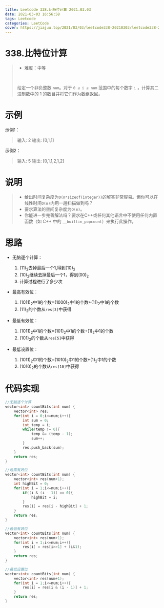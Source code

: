 ```yaml
---
title: Leetcode 338.比特位计算 2021.03.03
date: 2021-03-03 16:56:58
tags: Leetcode
categories: LeetCode
cover: https://jiajuu.top/2021/03/03/leetcode338-20210303/leetcode338-20210303.jpg
---
```


# 338.比特位计算

> - 难度：中等
>
> <br>
>
> 给定一个非负整数 `num`。对于 `0 ≤ i ≤ num` 范围中的每个数字 `i` ，计算其二进制数中的 1 的数目并将它们作为数组返回。



# 示例

示例1：

>   输入: 2
>   输出: [0,1,1]

示例2：

> 输入: 5
> 输出: [0,1,1,2,1,2]



# 说明

> - 给出时间复杂度为`O(n*sizeof(integer))`的解答非常容易。但你可以在线性时间`O(n)`内用一趟扫描做到吗？
> - 要求算法的空间复杂度为`O(n)`。
> - 你能进一步完善解法吗？要求在C++或任何其他语言中不使用任何内置函数（如 C++ 中的 `__builtin_popcount`）来执行此操作。



# 思路

- 无脑逐个计算：

  1. (11)<sub>2</sub>去掉最后一个1,得到(10)<sub>2</sub>
  2. (10)<sub>2</sub>继续去掉最后一个1，得到(00)<sub>2</sub>
  3. 计算过程进行了多少次

- 最高有效位：

  1. (1011)<sub>2</sub>中1的个数=(1000)<sub>2</sub>中1的个数+(11)<sub>2</sub>中1的个数
  2. (11)<sub>2</sub>的个数从`res[3]`中获得

- 最低有效位：

  1. (1011)<sub>2</sub>中1的个数=(101)<sub>2</sub>中1的个数+(1)<sub>2</sub>中1的个数
  2. (101)<sub>2</sub>的个数从`res[5]`中获得

- 最低设置位：

  1. (1011)<sub>2</sub>中1的个数=(1010)<sub>2</sub>中1的个数+(1)<sub>2</sub>中1的个数
  2. (1010)<sub>2</sub>的个数从`res[10]`中获得

  

# 代码实现

```C++
//无脑逐个计算
vector<int> countBits(int num) {
    vector<int> res;
    for(int i = 0;i<=num;i++){
        int sum = 0;
        int temp = i;
        while(temp != 0){
            temp &= (temp - 1);
            sum++;
        }
        res.push_back(sum);
    }
    return res;
}

//最高有效位
vector<int> countBits(int num) {
    vector<int> res(num+1);
    int highBit = 0;
    for(int i = 1;i<=num;i++){
        if((i & (i - 1)) == 0){
            highBit = i;
        }
        res[i] = res[i - highBit] + 1;
    }
    return res;
}

//最低有效位
vector<int> countBits(int num) {
    vector<int> res(num+1);
    for(int i = 1;i<=num;i++){
        res[i] = res[i>>1] + (i&1);
    }
    return res;
}

//最低设置位
vector<int> countBits(int num) {
    vector<int> res(num+1);
    for(int i = 1;i<=num;i++){
        res[i] = res[i & (i - 1)] + 1;
    }
    return res;
}
```




